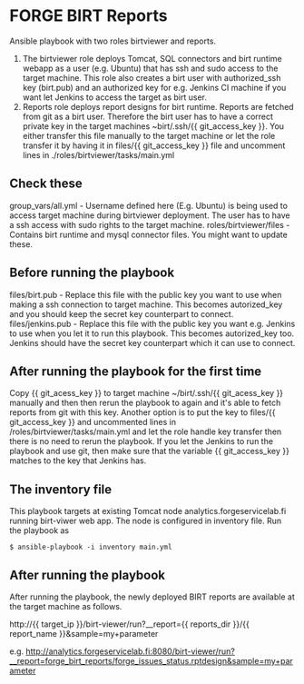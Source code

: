 FORGE BIRT Reports
====================

Ansible playbook with two roles birtviewer and reports. 

1. The birtviewer role deploys Tomcat, SQL connectors and birt runtime webapp as a user (e.g. Ubuntu) that has ssh and sudo access to the target machine. This role also creates a birt user with authorized_ssh key (birt.pub) and an authorized key for e.g. Jenkins CI machine if you want let Jenkins to access the target as birt user.
2. Reports role deploys report designs for birt runtime. Reports are fetched from git as a birt user. Therefore the birt user has to have a correct private key in the target machines ~birt/.ssh/{{ git_access_key }}. You either transfer this file manually to the target machine or let the role transfer it by having it in files/{{ git_access_key }} file and uncomment lines in ./roles/birtviewer/tasks/main.yml

Check these
--------------------
 
group_vars/all.yml - Username defined here (E.g. Ubuntu) is being used to access target machine during birtviewer deployment. The user has to have a ssh access with sudo rights to the target machine.
roles/birtviewer/files - Contains birt runtime and mysql connector files. You might want to update these.

Before running the playbook
--------------------

files/birt.pub - Replace this file with the public key you want to use when making a ssh connection to target machine. This becomes autorized_key and you should keep the secret key counterpart to connect.
files/jenkins.pub - Replace this file with the public key you want e.g. Jenkins to use when you let it to run this playbook. This becomes autorized_key too. Jenkins should have the secret key counterpart which it can use to connect.

After running the playbook for the first time
--------------------

Copy {{ git_acess_key }} to target machine ~/birt/.ssh/{{ git_acess_key }} manually and then then rerun the playbook to again and it's able to fetch reports from git with this key.  Another option is to put the key to files/{{ git_access_key }} and uncommented lines in /roles/birtviewer/tasks/main.yml and let the role handle key transfer then there is no need to rerun the playbook. If you let the Jenkins to run the playbook and use git, then make sure that the variable {{ git_access_key }} matches to the key that Jenkins has.

The inventory file
--------------------

This playbook targets at existing Tomcat node analytics.forgeservicelab.fi running birt-viwer web app. The node is configured in inventory file. Run the playbook as

    $ ansible-playbook -i inventory main.yml 

After running the playbook
--------------------

After running the playbook, the newly deployed BIRT reports are available at the target machine as follows.

   http://{{ target_ip }}/birt-viewer/run?__report={{ reports_dir }}/{{ report_name }}&sample=my+parameter   

   e.g.
   http://analytics.forgeservicelab.fi:8080/birt-viewer/run?__report=forge_birt_reports/forge_issues_status.rptdesign&sample=my+parameter
